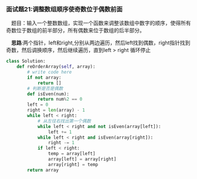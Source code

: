 ### 面试题21:调整数组顺序使奇数位于偶数前面

&emsp;题目：输入一个整数数组，实现一个函数来调整该数组中数字的顺序，使得所有奇数位于数组的前半部分，所有偶数来位于数组的后半部分。

&emsp;**思路**:两个指针，left和right,分别从两边遍历，然后left找到偶数，right指针找到奇数，然后调换顺序，然后继续遍历，直到left > right 循环停止


```python
class Solution:
    def reOrderArray(self, array):
        # write code here
        if not array:
            return []
        # 判断是否是偶数
        def isEven(num):
            return num%2 == 0
        left = 0
        right = len(array) - 1
        while left < right:
            # 从左往右找出第一个偶数
            while left < right and not isEven(array[left]):
                left += 1
            while left < right and isEven(array[right]):
                right -= 1
            if left < right:
                temp = array[left]
                array[left] = array[right]
                array[right] = temp
        return array
```
